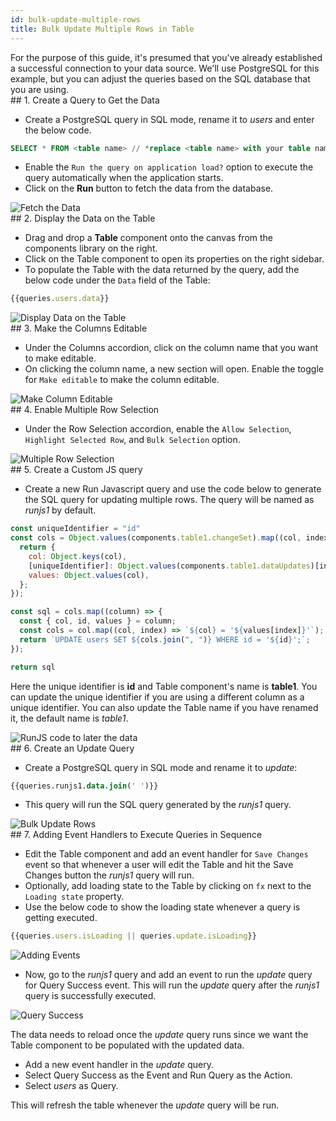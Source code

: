 ```yaml
---
id: bulk-update-multiple-rows
title: Bulk Update Multiple Rows in Table
---
```

<div >
For the purpose of this guide, it's presumed that you've already established a successful connection to your data source. We'll use PostgreSQL for this example, but you can adjust the queries based on the SQL database that you are using.

</div>

<div>
## 1. Create a Query to Get the Data

- Create a PostgreSQL query in SQL mode, rename it to *users* and enter the below code.
  
```sql
SELECT * FROM <table name> // *replace <table name> with your table name*
```
- Enable the `Run the query on application load?` option to execute the query automatically when the application starts. 
- Click on the **Run** button to fetch the data from the database.

<div style={{textAlign: 'center'}}>
    <img style={{ border:'0', marginBottom:'15px' }} className="screenshot-full" src="/img/how-to/bulk-update-multiple/new/data.png" alt="Fetch the Data" />
</div>

</div>

<div>
## 2. Display the Data on the Table

- Drag and drop a **Table** component onto the canvas from the components library on the right.
- Click on the Table component to open its properties on the right sidebar.
- To populate the Table with the data returned by the query, add the below code under the `Data` field of the Table:
```js
{{queries.users.data}}
```

<div style={{textAlign: 'center'}}>
    <img style={{ border:'0', marginBottom:'15px' }} className="screenshot-full" src="/img/how-to/bulk-update-multiple/new/populate.png" alt="Display Data on the Table" />
</div>

</div>

<div>
## 3. Make the Columns Editable

- Under the Columns accordion, click on the column name that you want to make editable.
- On clicking the column name, a new section will open. Enable the toggle for `Make editable` to make the column editable.

<div style={{textAlign: 'center'}}>
    <img style={{ border:'0', marginBottom:'15px' }} className="screenshot-full" src="/img/how-to/bulk-update-multiple/new/editable.png" alt="Make Column Editable" />
</div>

</div>

<div>
## 4. Enable Multiple Row Selection

- Under the Row Selection accordion, enable the `Allow Selection`, `Highlight Selected Row`, and `Bulk Selection` option.

<div style={{textAlign: 'center'}}>
    <img style={{ border:'0', marginBottom:'15px' }} className="screenshot-full" src="/img/how-to/bulk-update-multiple/new/rowselect.png" alt="Multiple Row Selection" />
</div>

</div>

<div>
## 5. Create a Custom JS query

- Create a new Run Javascript query and use the code below to generate the SQL query for updating multiple rows. The query will be named as *runjs1* by default. 

```js
const uniqueIdentifier = "id"
const cols = Object.values(components.table1.changeSet).map((col, index) => {
  return {
    col: Object.keys(col),
    [uniqueIdentifier]: Object.values(components.table1.dataUpdates)[index][uniqueIdentifier],
    values: Object.values(col),
  };
});

const sql = cols.map((column) => {
  const { col, id, values } = column;
  const cols = col.map((col, index) => `${col} = '${values[index]}'`);
  return `UPDATE users SET ${cols.join(", ")} WHERE id = '${id}';`;
});

return sql
```

Here the unique identifier is **id** and Table component's name is **table1**. You can update the unique identifier if you are using a different column as a unique identifier. You can also update the Table name if you have renamed it, the default name is *table1*.

<div style={{textAlign: 'center'}}>
    <img style={{ border:'0', marginBottom:'15px' }} className="screenshot-full" src="/img/how-to/bulk-update-multiple/new/runjs1.png" alt="RunJS code to later the data" />
</div>

</div>

<div>
## 6. Create an Update Query

- Create a PostgreSQL query in SQL mode and rename it to *update*:
    
```sql
{{queries.runjs1.data.join(' ')}}
```

- This query will run the SQL query generated by the *runjs1* query.

<div style={{textAlign: 'center'}}>
    <img style={{ border:'0', marginBottom:'15px' }} className="screenshot-full" src="/img/how-to/bulk-update-multiple/new/update.png" alt="Bulk Update Rows" />
</div>

</div>

<div>
## 7. Adding Event Handlers to Execute Queries in Sequence

- Edit the Table component and add an event handler for `Save Changes` event so that whenever a user will edit the Table and hit the Save Changes button the *runjs1* query will run.
- Optionally, add loading state to the Table by clicking on `fx` next to the `Loading state` property.
- Use the below code to show the loading state whenever a query is getting executed.
```js
{{queries.users.isLoading || queries.update.isLoading}}
```

<div style={{textAlign: 'center'}}>
    <img style={{ border:'0' }} className="screenshot-full" src="/img/how-to/bulk-update-multiple/new/savechanges.png" alt="Adding Events" />
</div>

- Now, go to the *runjs1* query and add an event to run the *update* query for Query Success event. This will run the *update* query after the *runjs1* query is successfully executed.

<div style={{textAlign: 'center'}}>
    <img style={{ border:'0' }} className="screenshot-full" src="/img/how-to/bulk-update-multiple/new/querysuccess.png" alt="Query Success" />
</div>

The data needs to reload once the *update* query runs since we want the Table component to be populated with the updated data. 

- Add a new event handler in the *update* query.
- Select Query Success as the Event and Run Query as the Action.
- Select *users* as Query.

This will refresh the table whenever the *update* query will be run.

</div>